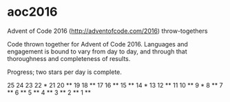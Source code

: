 # aoc2016
Advent of Code 2016 (http://adventofcode.com/2016) throw-togethers 

Code thrown together for Advent of Code 2016. Languages and engagement is bound to vary from day to day, and through that thoroughness and completeness of results.

Progress; two stars per day is complete.

25 
24 
23 
22 *
21 
20 **
19 
18 **
17 
16 **
15 **
14 *
13 
12 **
11 
10 **
9 *
8 **
7 **
6 **
5 **
4 **
3 **
2 **
1 **